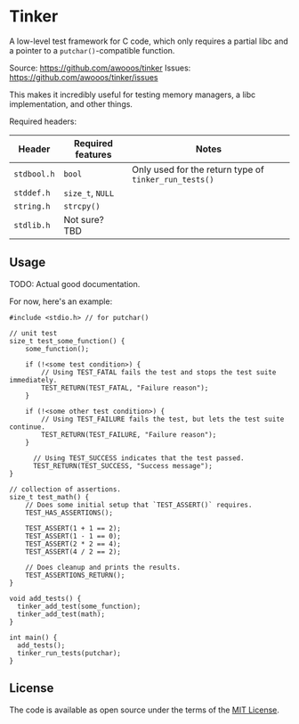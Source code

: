 # Tinker

A low-level test framework for C code, which only requires a partial libc
and a pointer to a `putchar()`-compatible function.

Source: https://github.com/awooos/tinker
Issues: https://github.com/awooos/tinker/issues


This makes it incredibly useful for testing memory managers, a libc
implementation, and other things.

Required headers:

| Header      | Required features | Notes |
|-------------|-------------------|-------|
| `stdbool.h` | `bool`            | Only used for the return type of `tinker_run_tests()` |
| `stddef.h`  | `size_t`, `NULL`  |       |
| `string.h`  | `strcpy()`        |       |
| `stdlib.h`  | Not sure? TBD     |       |

## Usage

TODO: Actual good documentation.

For now, here's an example:

```
#include <stdio.h> // for putchar()

// unit test
size_t test_some_function() {
    some_function();

    if (!<some test condition>) {
        // Using TEST_FATAL fails the test and stops the test suite immediately.
        TEST_RETURN(TEST_FATAL, "Failure reason");
    }

    if (!<some other test condition>) {
        // Using TEST_FAILURE fails the test, but lets the test suite continue.
        TEST_RETURN(TEST_FAILURE, "Failure reason");
    }

      // Using TEST_SUCCESS indicates that the test passed.
      TEST_RETURN(TEST_SUCCESS, "Success message");
}

// collection of assertions.
size_t test_math() {
    // Does some initial setup that `TEST_ASSERT()` requires.
    TEST_HAS_ASSERTIONS();

    TEST_ASSERT(1 + 1 == 2);
    TEST_ASSERT(1 - 1 == 0);
    TEST_ASSERT(2 * 2 == 4);
    TEST_ASSERT(4 / 2 == 2);

    // Does cleanup and prints the results.
    TEST_ASSERTIONS_RETURN();
}

void add_tests() {
  tinker_add_test(some_function);
  tinker_add_test(math);
}

int main() {
  add_tests();
  tinker_run_tests(putchar);
}
```

## License

The code is available as open source under the terms of the [MIT License](https://opensource.org/licenses/MIT).
